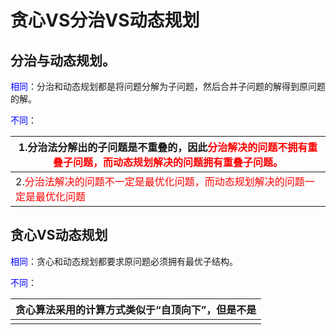 # 贪心VS分治VS动态规划

## 分治与动态规划。

<font color="blue">相同</font>：分治和动态规划都是将问题分解为子问题，然后合并子问题的解得到原问题的解。

<font color="blue">不同</font>：

| 1.分治法分解出的子问题是不重叠的，因此<font color="red">分治解决的问题不拥有重叠子问题，而动态规划解决的问题拥有重叠子问题。</font> |
| ------------------------------------------------------------ |
| 2.<font color="red">分治法解决的问题不一定是最优化问题，而动态规划解决的问题一定是最优化问题</font> |

## 贪心VS动态规划

<font color="blue">相同</font>：贪心和动态规划都要求原问题必须拥有最优子结构。

<font color="blue">不同</font>：

| 贪心算法采用的计算方式类似于“自顶向下”，但是不是 |
| ------------------------------------------------ |
|                                                  |

